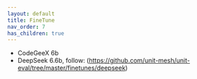 ```yaml
---
layout: default
title: FineTune
nav_order: 7
has_children: true
---
```


- CodeGeeX 6b
- DeepSeek 6.6b, follow: (https://github.com/unit-mesh/unit-eval/tree/master/finetunes/deepseek)
